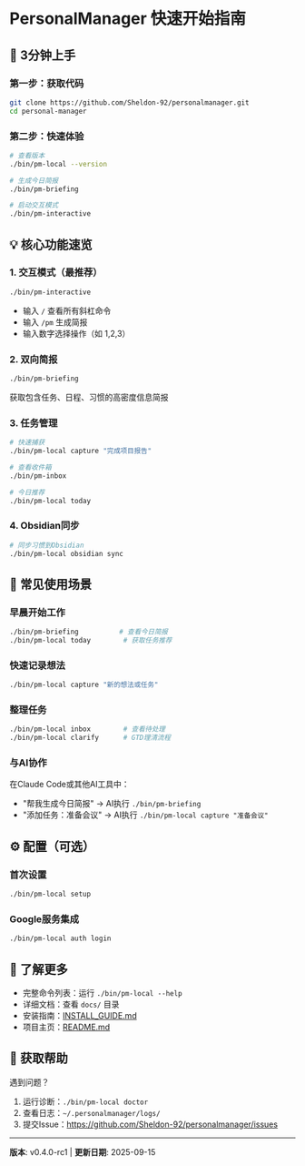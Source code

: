 # PersonalManager 快速开始指南

## 🚀 3分钟上手

### 第一步：获取代码
```bash
git clone https://github.com/Sheldon-92/personalmanager.git
cd personal-manager
```

### 第二步：快速体验
```bash
# 查看版本
./bin/pm-local --version

# 生成今日简报
./bin/pm-briefing

# 启动交互模式
./bin/pm-interactive
```

## 💡 核心功能速览

### 1. 交互模式（最推荐）
```bash
./bin/pm-interactive
```
- 输入 `/` 查看所有斜杠命令
- 输入 `/pm` 生成简报
- 输入数字选择操作（如 1,2,3）

### 2. 双向简报
```bash
./bin/pm-briefing
```
获取包含任务、日程、习惯的高密度信息简报

### 3. 任务管理
```bash
# 快速捕获
./bin/pm-local capture "完成项目报告"

# 查看收件箱
./bin/pm-inbox

# 今日推荐
./bin/pm-local today
```

### 4. Obsidian同步
```bash
# 同步习惯到Obsidian
./bin/pm-local obsidian sync
```

## 🎯 常见使用场景

### 早晨开始工作
```bash
./bin/pm-briefing          # 查看今日简报
./bin/pm-local today        # 获取任务推荐
```

### 快速记录想法
```bash
./bin/pm-local capture "新的想法或任务"
```

### 整理任务
```bash
./bin/pm-local inbox        # 查看待处理
./bin/pm-local clarify      # GTD理清流程
```

### 与AI协作
在Claude Code或其他AI工具中：
- "帮我生成今日简报" → AI执行 `./bin/pm-briefing`
- "添加任务：准备会议" → AI执行 `./bin/pm-local capture "准备会议"`

## ⚙️ 配置（可选）

### 首次设置
```bash
./bin/pm-local setup
```

### Google服务集成
```bash
./bin/pm-local auth login
```

## 📖 了解更多

- 完整命令列表：运行 `./bin/pm-local --help`
- 详细文档：查看 `docs/` 目录
- 安装指南：[INSTALL_GUIDE.md](INSTALL_GUIDE.md)
- 项目主页：[README.md](README.md)

## 💬 获取帮助

遇到问题？
1. 运行诊断：`./bin/pm-local doctor`
2. 查看日志：`~/.personalmanager/logs/`
3. 提交Issue：https://github.com/Sheldon-92/personalmanager/issues

---

**版本**: v0.4.0-rc1 | **更新日期**: 2025-09-15